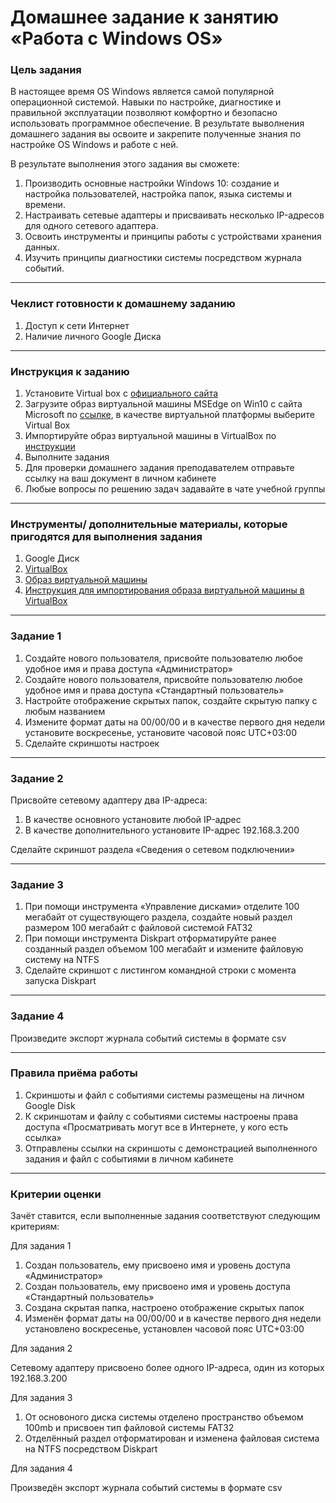 # Домашнее задание к занятию «Работа с Windows OS»

### Цель задания

В настоящее время OS Windows является самой популярной операционной системой. Навыки по настройке, диагностике и правильной эксплуатации позволяют комфортно и безопасно использовать программное обеспечение. В результате выволнения домашнего задания вы освоите и закрепите полученные знания по настройке OS Windows и работе с ней.

В результате выполнения этого задания вы сможете:

1. Производить основные настройки Windows 10: создание и настройка пользователей, настройка папок, языка системы и времени.
2. Настраивать сетевые адаптеры и присваивать несколько IP-адресов для одного сетевого адаптера.
3. Освоить инструменты и принципы работы с устройствами хранения данных.
4. Изучить принципы диагностики системы посредством журнала событий.

------

### Чеклист готовности к домашнему заданию

1. Доступ к сети Интернет
2. Наличие личного Google Диска

------

### Инструкция к заданию

1. Установите Virtual box с [официального сайта](https://www.virtualbox.org/)
2. Загрузите образ виртуальной машины MSEdge on Win10 с сайта Microsoft по [ссылке](https://developer.microsoft.com/en-us/microsoft-edge/tools/vms/), в качестве виртуальной платформы выберите Virtual Box
3. Импортируйте образ виртуальной машины в VirtualBox по [инструкции](https://docs.google.com/document/d/1jNKjOrl0Cm1fyFN0u6281XVEBd1UTAhHtRSnEccjzec/edit?usp=sharing)
4. Выполните задания
5. Для проверки домашнего задания преподавателем отправьте ссылку на ваш документ в личном кабинете
6. Любые вопросы по решению задач задавайте в чате учебной группы

------

### Инструменты/ дополнительные материалы, которые пригодятся для выполнения задания

1. Google Диск
2. [VirtualBox](https://www.virtualbox.org/wiki/Downloads)
3. [Образ виртуальной машины](https://developer.microsoft.com/en-us/microsoft-edge/tools/vms/)
4. [Инструкция для импортирования образа виртуальной машины в VirtualBox](https://docs.google.com/document/d/1jNKjOrl0Cm1fyFN0u6281XVEBd1UTAhHtRSnEccjzec/edit?usp=sharing)

------

### Задание 1

1. Создайте нового пользователя, присвойте пользователю любое удобное имя и права доступа «Администратор»
1. Создайте нового пользователя, присвойте пользователю любое удобное имя и права доступа «Стандартный пользователь»
1. Настройте отображение скрытых папок, создайте скрытую папку с любым названием
1. Измените формат даты на 00/00/00 и в качестве первого дня недели установите воскресенье, установите часовой пояс UTC+03:00
1. Сделайте скриншоты настроек


------

### Задание 2

Присвойте сетевому адаптеру два IP-адреса:
  1. В качестве основного установите любой IP-адрес
  2. В качестве дополнительного установите IP-адрес 192.168.3.200
  
  Сделайте скриншот раздела «Сведения о сетевом подключении»

------

### Задание 3

1. При помощи инструмента «Управление дисками» отделите 100 мегабайт от существующего раздела, создайте новый раздел размером 100 мегабайт с файловой системой FAT32
1. При помощи инструмента Diskpart отформатируйте ранее созданный раздел объемом 100 мегабайт и измените файловую систему на NTFS
1. Сделайте скриншот с листингом командной строки с момента запуска Diskpart

------

### Задание 4

Произведите экспорт журнала событий системы в формате csv

------

### Правила приёма работы
1. Скриншоты и файл с событиями системы размещены на личном Google Disk
2. К скриншотам и файлу с событиями системы настроены права доступа «Просматривать могут все в Интернете, у кого есть ссылка»
3. Отправлены ссылки на скриншоты с демонстрацией выполненного задания и файл с событиями в личном кабинете

------

### Критерии оценки

Зачёт ставится, если выполненные задания соответствуют следующим критериям:

Для задания 1

1. Создан пользователь, ему присвоено имя и уровень доступа «Администратор»
2. Создан пользователь, ему присвоено имя и уровень доступа «Стандартный пользователь»
3. Создана скрытая папка, настроено отображение скрытых папок
4. Изменён формат даты на 00/00/00 и в качестве первого дня недели установлено воскресенье, установлен часовой пояс UTC+03:00

Для задания 2

Сетевому адаптеру присвоено более одного IP-адреса, один из которых 192.168.3.200

Для задания 3

1. От основоного диска системы отделено пространство объемом 100mb и присвоен тип файловой системы FAT32
1. Отделённый раздел отформатирован и изменена файловая система на NTFS посредством Diskpart

Для задания 4

Произведён экспорт журнала событий системы в формате csv
